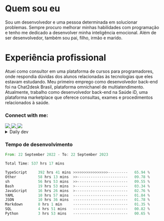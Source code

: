 # Quem sou eu
Sou um desenvolvedor e uma pessoa determinada em solucionar problemas. Sempre procuro melhorar minhas habilidades com programação e tenho me dedicado a desenvolver minha inteligência emocional. Além de ser desenvolvedor, também sou pai, filho, irmão e marido.

# Experiência profissional
Atuei como consultor em uma plataforma de cursos para programadores, onde respondia dúvidas dos alunos relacionadas às tecnologias que eles estavam estudando.
Meu primeiro emprego como desenvolvedor back-end foi na Chat2desk Brasil, plataforma omnichanel de multiatendimento.
Atualmente, trabalho como desenvolvedor back-end na Saúde iD, uma plataforma marketplace que oferece consultas, exames e procedimentos relacionados à saúde.

### Connect with me:
<a href="https://www.linkedin.com/in/theusmoreira" target="_blank" >
<img src="https://img.shields.io/badge/linkedin-%230077B5.svg?&style=for-the-badge&logo=linkedin&logoColor=white ">
</a>
<a href="https://www.instagram.com/matheus.s.moreira/" target="_blank">
<img src="https://img.shields.io/badge/instagram-%23E4405F.svg?&style=for-the-badge&logo=instagram&logoColor=white">
</a>
<a href="mailto:matheussm301@gmail.com"  target="_blank">
<img src="https://img.shields.io/badge/gmail-%23E4405F.svg?&style=for-the-badge&logo=gmail&logoColor=white">
</a>


<details>
  <summary>Daily dev </summary>
<p>
  <a href="https://app.daily.dev/matheussantos"><img src="https://github.com/matheus-santos-moreira/matheus-santos-moreira/blob/master/devcard.svg" width="200" alt="Matheus Santos's Dev Card"/></a>
 </p>
</details>

<h3>Tempo de desenvolvimento</h3>

<!--START_SECTION:waka-->

```rust
From: 22 September 2022 - To: 22 September 2023

Total Time: 537 hrs 17 mins

TypeScript     392 hrs 41 mins >>>>>>>>>>>>>>>>---------   65.94 %
Other          58 hrs 13 mins  >>-----------------------   09.78 %
sh             56 hrs 53 mins  >>-----------------------   09.55 %
Bash           19 hrs 53 mins  >------------------------   03.34 %
JavaScript     16 hrs 26 mins  >------------------------   02.76 %
YAML           10 hrs 57 mins  -------------------------   01.84 %
JSON           10 hrs 36 mins  -------------------------   01.78 %
Markdown       8 hrs 1 min     -------------------------   01.35 %
SQL            4 hrs 51 mins   -------------------------   00.82 %
Python         3 hrs 53 mins   -------------------------   00.65 %
```

<!--END_SECTION:waka-->
